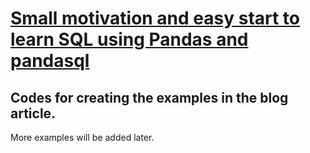 # [Small motivation and easy start to learn SQL using Pandas and pandasql](https://medium.com/@yeonjoosmith/small-motivation-and-easy-start-to-learn-sql-using-pandas-and-pandasql-c0a67166749b)
## Codes for creating the examples in the blog article.

More examples will be added later. 
